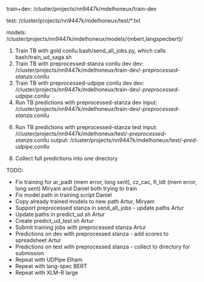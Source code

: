 train+dev: /cluster/projects/nn9447k/mdelhoneux/train-dev

test: /cluster/projects/nn9447k/mdelhoneux/test/*.txt

models: /cluster/projects/nn9447k/mdelhoneux/models/{mbert,langspecbert}/

1. Train TB with gold conllu
   bash/send_all_jobs.py, which calls bash/train_ud_saga.sh
2. Train TB with preprocessed-stanza conllu dev
	dev: /cluster/projects/nn9447k/mdelhoneux/train-dev/*-preprocessed-stanza*.conllu
3. Train TB with preprocessed-udpipe conllu dev
	dev: /cluster/projects/nn9447k/mdelhoneux/train-dev/*-preprocessed-udpipe*.conllu
4. Run TB predictions with preprocessed-stanza dev
	input: /cluster/projects/nn9447k/mdelhoneux/train-dev/*-preprocessed-stanza*.conllu
<!---
5. Run TB predictions with preprocessed-udpipe dev
	input: /cluster/projects/nn9447k/mdelhoneux/train-dev/*-preprocessed-udpipe*.conllu
--->    
6. Run TB predictions with preprocessed-stanza test
	input: /cluster/projects/nn9447k/mdelhoneux/test/*-preprocessed-stanza*.conllu
	output: /cluster/projects/nn9447k/mdelhoneux/test/*-pred-udpipe*.conllu
<!---
7. Run TB predictions with preprocessed-udpipe test
	input: /cluster/projects/nn9447k/mdelhoneux/test/*-preprocessed-udpipe*.conllu
	output: /cluster/projects/nn9447k/mdelhoneux/test/*-pred-udpipe*.conllu
-->
8. Collect full predictions into one directory

TODO:
- Fix training for ar_padt (mem error, long sent), cz_cac, fi_tdt (mem error, long sent)
	Miryam and Daniel both trying to train
- Fix model path in training script
	Daniel
- Copy already trained models to new path
	Artur, Miryam
- Support preprocessed stanza in send_all_jobs - update paths
	Artur
- Update paths in predict_ud.sh
	Artur
- Create predict_ud_test.sh
	Artur
- Submit training jobs with preprocessed stanza
	Artur
- Predictions on dev with preprocessed stanza - add scores to spreadsheet
	Artur
- Predictions on test with preprocessed stanza - collect to directory for submission
- Repeat with UDPipe
	Elham
- Repeat with lang-spec BERT
- Repeat with XLM-R large


